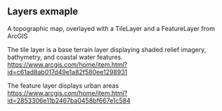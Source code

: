 ## Layers exmaple

A topographic map, overlayed with a TileLayer and a FeatureLayer from ArcGIS

The tile layer is a base terrain layer displaying shaded relief imagery, bathymetry, and coastal water features.
https://www.arcgis.com/home/item.html?id=c61ad8ab017d49e1a82f580ee1298931

The feature layer displays urban areas
https://www.arcgis.com/home/item.html?id=2853306e11b2467ba0458bf667e1c584